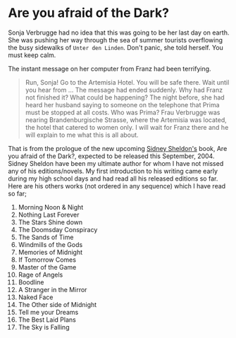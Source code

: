 # Are you afraid of the Dark?


Sonja Verbrugge had no idea that this was going to be her last day on earth. She was pushing her way through the sea of summer tourists overflowing the busy sidewalks of `Unter den Linden`. Don't panic, she told herself. You must keep calm.

The instant message on her computer from Franz had been terrifying.

> Run, Sonja! Go to the Artemisia Hotel. You will be safe there. Wait until you hear from ... The message had ended suddenly. Why had Franz not finished it? What could be happening? The night before, she had heard her husband saying to someone on the telephone that Prima must be stopped at all costs. Who was Prima? Frau Verbrugge was nearing Brandenburgische Strasse, where the Artemisia was located, the hotel that catered to women only. I will wait for Franz there and he will explain to me what this is all about.

That is from the prologue of the new upcoming [Sidney Sheldon's](http://www.sidneysheldon.com/) book, Are you afraid of the Dark?, expected to be released this September, 2004. Sidney Sheldon have been my ultimate author for whom I have not missed any of his editions/novels. My first introduction to his writing came early during my high school days and had read all his released editions so far. Here are his others works (not ordered in any sequence) which I have read so far;

1. Morning Noon & Night
2. Nothing Last Forever
3. The Stars Shine down
4. The Doomsday Conspiracy
5. The Sands of Time
6. Windmills of the Gods
7. Memories of Midnight
8. If Tomorrow Comes
9. Master of the Game
10. Rage of Angels
11. Boodline
12. A Stranger in the Mirror
13. Naked Face
14. The Other side of Midnight
15. Tell me your Dreams
16. The Best Laid Plans
17. The Sky is Falling
